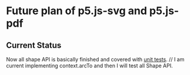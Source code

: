# Future plan of p5.js-svg and p5.js-pdf

## Current Status

Now all shape API is basically finished and covered with [unit tests](http://zenozeng.github.io/p5.js-svg/test/).
// I am current implementing context.arcTo and then I will test all Shape API.
